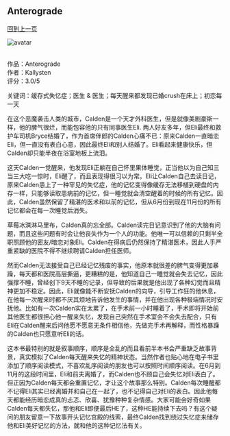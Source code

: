 ## Anterograde
[回到上一页](https://boheme13.github.io/books/)  &nbsp;&nbsp;

![avatar](https://m.media-amazon.com/images/M/MV5BZjI2NGY4YTYtNTcwOC00NmMxLTgyY2YtYjI5MDE4MzUxMjg0XkEyXkFqcGdeQXVyNDQ0MTYzMDA@._V1_.jpg)
<br>
<br>

作品：Anterograde<br>
作者：Kallysten<br>
评分：3.0/5<br>

关键词：缓存式失忆症；医生 & 医生；每天醒来都发现已婚crush在床上；初恋每一天

在这个恶魔袭击人类的城市，Calden是一个天才外科医生，但是就像美剧豪斯一样，他的脾气很烂，而能包容他的只有同事医生Eli. 两人好友多年，但Eli最终和救护车司机Bryce结婚了，作为首席伴郎的Calden心痛不已：原来Calden一直暗恋Eli，但一直没有表白心意，因此最终Eli和别人结婚了。Eli看起来健康快乐，但Calden却只能半夜在浴室地板上流泪。

这天Calden一觉醒来，他发现Eli正躺在自己怀里果体睡觉，正当他以为自己知三当三大吃一惊时，Eli醒了，而且表现得很习以为常。Eli让Calden自己去读日记，原来Calden患上了一种罕见的失忆症，他的记忆变得像缓存无法移植到硬盘的内存一样，只能够读取患病前的记忆，但一睡觉就会清空醒着的时候的所有记忆。因此，Calden虽然保留了精湛的医术和以前的记忆，但从6月份到现在11月份的所有记忆都会在每一次睡觉后消失。

草莓冰淇淋马里布，Calden真的忘全部。Calden读完日记意识到了他的大脑有问题，而且这些问题有时会让他丧失作为一个人的功能。他唯一可以信赖的只剩半全职照顾他的密友/暗恋对象Eli。Calden在得病后仍然保持了精湛医术，因此人手严重紧缺的医院不得不继续聘请Calden担任医师。

然而Calden无法接受自己已经记忆残废的事实，他原本就很差的脾气变得更加暴躁，每天都和医院高层撕逼，更糟糕的是，他知道自己一睡觉就会失去记忆，因此强撑不睡，曾经创下9天不睡的记录，但导致的后果就是他出现了各种幻觉而且精神更加不稳定。因此，Eli就像能不断安抚Calden的向导，引导工作狂的他休息，在他每一次醒来时都不厌其烦地告诉他发生的事情，并在他出现各种极端情况时安抚他。比如有一次Calden实在太累了，在手术前一小时睡着了，手术即将开始前其他医生都很担心他一醒来失忆，发现自己突然在手术室会不会失去配合，只有Eli在Calden醒来后问他愿不愿意无条件相信他，先做完手术再解释，而性格暴躁的Calden也只愿意听Eli的话。

这本书最特别的就是叙事顺序，顺序是全乱的而且看前半本书会严重缺乏故事背景，真实模拟了Calden每天醒来失忆的精神状态。当然作者也贴心地在电子书里添加了顺序阅读模式，不喜欢乱序阅读的朋友也可以按照时间顺序阅读。在6月到11月的这段时间里，Eli和前夫离婚了，而Calden也不顾自己会失忆对Eli表白了。但正因为Calden每天都会重置记忆，才让这个故事那么特别。Calden每次睡醒都不记得Eli其实已经离婚并和自己在一起了，也不记得自己对Eli的表白。因此他每天都能经历暗恋成真的忐忑、欣喜、犹豫种种复杂情感。大家可能会好奇如果Calden每天都失忆，那他和Eli即便最后HE了，这种HE能持续下去吗？有这个疑问的朋友留意一下故事开头记忆宫殿的线索，最终Calden找到绕过失忆症来储存他和Eli美好记忆的方法，就和他的这种记忆法有关。